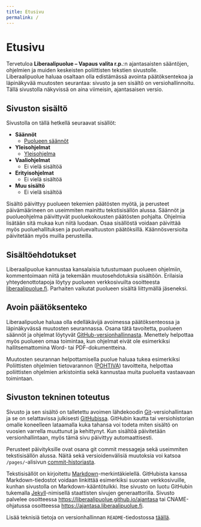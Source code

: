 ```yaml
---
title: Etusivu
permalink: /
---
```


# Etusivu

Tervetuloa **Liberaalipuolue – Vapaus valita r.p.**:n ajantasaisten sääntöjen, ohjelmien ja muiden keskeisten poliittisten tekstien sivustolle. Liberaalipuolue haluaa osaltaan olla edistämässä avointa päätöksentekoa ja läpinäkyvää muutosten seurantaa: sivusto ja sen sisältö on versiohallinnoitu. Tällä sivustolla näkyvissä on aina viimeisin, ajantasaisen versio.

## Sivuston sisältö

Sivustolla on tällä hetkellä seuraavat sisällöt:

- **Säännöt**
  - [Puolueen säännöt](/saannot/)
- **Yleisohjelmat**
  - [Yleisohjelma](/yleisohjelma/)
- **Vaaliohjelmat**
  - Ei vielä sisältöä
- **Erityisohjelmat**
  - Ei vielä sisältöä
- **Muu sisältö**
  - Ei vielä sisältöä

Sisältö päivittyy puolueen tekemien päätösten myötä, ja perusteet päivämäärineen on useimmiten mainittu tekstisisällön alussa. Säännöt ja puolueohjelma päivittyvät puoluekokousten päätösten pohjalta. Ohjelmia lisätään sitä mukaa kun niitä luodaan. Osaa sisällöstä voidaan päivittää myös puoluehallituksen ja puoluevaltuuston päätöksillä. Käännösversioita päivitetään myös muilla perusteilla.

## Sisältöehdotukset

Liberaalipuolue kannustaa kansalaisia tutustumaan puolueen ohjelmiin, kommentoimaan niitä ja tekemään muutosehdotuksia sisältöön. Erilaisia yhteydenottotapoja löytyy puolueen verkkosivuilta osoitteesta [liberaalipuolue.fi](https://liberaalipuolue.fi/). Parhaiten vaikutat puolueen sisältä liittymällä jäseneksi.

## Avoin päätöksenteko

Liberaalipuolue haluaa olla edelläkävijä avoimessa päätöksenteossa ja läpinäkyvässä muutosten seurannassa. Osana tätä tavoitetta, puolueen säännöt ja ohjelmat löytyvät [GitHub-versionhallinnasta](https://github.com/liberaalipuolue/ajantasa/). Menettely helpottaa myös puolueen omaa toimintaa, kun ohjelmat eivät ole esimerkiksi hallitsemattomina Word- tai PDF-dokumentteina. 

Muutosten seurannan helpottamisella puolue haluaa tukea esimerkiksi Poliittisten ohjelmien tietovarannon ([POHTIVA](http://www.fsd.uta.fi/pohtiva/)) tavoitteita, helpottaa poliittisten ohjelmien arkistointia sekä kannustaa muita puolueita vastaavaan toimintaan.

## Sivuston tekninen toteutus

Sivusto ja sen sisältö on talletettu avoimen lähdekoodin [Git](https://fi.wikipedia.org/wiki/Git)-versiohallintaan ja se on selattavissa julkisesti [GitHubissa](https://fi.wikipedia.org/wiki/GitHub). GitHubin kautta tai versiohistorian omalle koneelleen lataamalla kuka tahansa voi todeta miten sisältö on vuosien varrella muuttunut ja kehittynyt. Kun sisältöä päivitetään versionhallintaan, myös tämä sivu päivittyy automaattisesti.

Perusteet päivityksille ovat osana git commit messageja sekä useimmiten tekstisisällön alussa. Näitä sekä versioidenvälisiä muutoksia voi katsoa `/pages/`-alisivun [commit-historiasta](https://github.com/liberaalipuolue/ajantasa/commits/master/pages).

Tekstisisällöt on kirjoitettu [Markdown](https://en.wikipedia.org/wiki/Markdown)-merkintäkielellä. GitHubista kanssa Markdown-tiedostot voidaan linkittää esimerkiksi suoraan verkkosivuille, kunhan sivustolla on Markdown-kääntötulkki. Itse sivusto on luotu GitHubin tukemalla [Jekyll](https://jekyllrb.com/)-nimisellä staattisten sivujen generaattorilla. Sivusto palvelee osoitteessa <https://liberaalipuolue.github.io/ajantasa> tai CNAME-ohjatussa osoitteessa <https://ajantasa.liberaalipuolue.fi>.

Lisää teknisiä tietoja on versionhallinnan `README`-tiedostossa [täällä](https://github.com/liberaalipuolue/ajantasa/).
